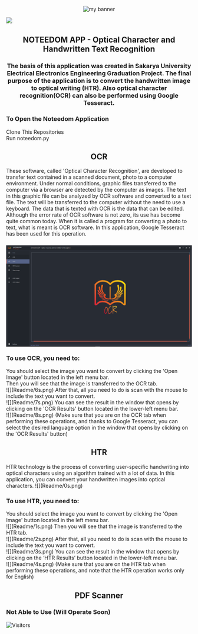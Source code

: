 
<p align="center">
  <img src="https://user-images.githubusercontent.com/82322856/136671142-97761275-997c-440a-9727-8d70fb6662ae.png" alt="my banner">
</p>


![](http://ForTheBadge.com/images/badges/made-with-python.svg)


<h2 align="center">
NOTEEDOM APP - Optical Character and Handwritten Text Recognition
</h2>

<h3 align="center">
The basis of this application was created in Sakarya University Electrical Electronics Engineering Graduation Project. The final purpose of the application is to convert the handwritten image to optical writing (HTR). Also optical character recognition(OCR) can also be performed using Google Tesseract.
</h3> 
<h3 align="left">
To Open the Noteedom Application
</h3>
Clone This Repositories</br>
Run noteedom.py</br>

<h2 align="center">
OCR
</h2>
These software, called 'Optical Character Recognition', are developed to transfer text contained in a scanned document, photo to a computer environment. Under normal conditions, graphic files transferred to the computer via a browser are detected by the computer as images. The text in this graphic file can be analyzed by OCR software and converted to a text file. The text will be transferred to the computer without the need to use a keyboard. The data that is texted with OCR is the data that can be edited. Although the error rate of OCR software is not zero, its use has become quite common today. When it is called a program for converting a photo to text, what is meant is OCR software. In this application, Google Tesseract has been used for this operation.
<h3 align="left">

![](Readme/5s.png)

To use OCR, you need to:
</h3>
You should select the image you want to convert by clicking the 'Open Image' button located in the left menu bar.</br>
Then you will see that the image is transferred to the OCR tab.</br>
![](Readme/6s.png)
After that, all you need to do is scan with the mouse to include the text you want to convert.</br>
![](Readme/7s.png)
You can see the result in the window that opens by clicking on the 'OCR Results' button located in the lower-left menu bar.</br>
![](Readme/8s.png)
(Make sure that you are on the OCR tab when performing these operations, and thanks to Google Tesseract, you can select the desired language option in the window that opens by clicking on the 'OCR Results' button)</br>
<h2 align="center">
HTR
</h2>
HTR technology is the process of converting user-specific handwriting into optical characters using an algorithm trained with a lot of data. In this application, you can convert your handwritten images into optical characters.
![](Readme/0s.png)
<h3 align="left">
To use HTR, you need to:
</h3>
You should select the image you want to convert by clicking the 'Open Image' button located in the left menu bar.</br>
![](Readme/1s.png)
Then you will see that the image is transferred to the HTR tab.</br>
![](Readme/2s.png)
After that, all you need to do is scan with the mouse to include the text you want to convert.</br>
![](Readme/3s.png)
You can see the result in the window that opens by clicking on the ‘HTR Results’ button located in the lower-left menu bar.</br>
![](Readme/4s.png)
(Make sure that you are on the HTR tab when performing these operations, and note that the HTR operation works only for English)</br>

<h2 align="center">
PDF Scanner
</h2>
<h3 align="left">
Not Able to Use (Will Operate Soon)</h3>

![Visitors](https://visitor-badge.glitch.me/badge?page_id=semihsevinc.Noteedom)
